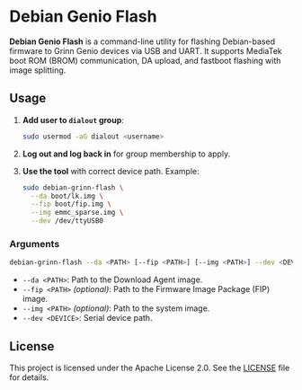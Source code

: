 # Debian Genio Flash

**Debian Genio Flash** is a command-line utility for flashing Debian-based firmware to Grinn Genio devices via USB and UART. It supports MediaTek boot ROM (BROM) communication, DA upload, and fastboot flashing with image splitting.

## Usage

1. **Add user to `dialout` group**:

    ```sh
    sudo usermod -aG dialout <username>
    ```

2. **Log out and log back in** for group membership to apply.

3. **Use the tool** with correct device path. Example:

    ```sh
    sudo debian-grinn-flash \
      --da boot/lk.img \
      --fip boot/fip.img \
      --img emmc_sparse.img \
      --dev /dev/ttyUSB0
    ```

### Arguments

```sh
debian-grinn-flash --da <PATH> [--fip <PATH>] [--img <PATH>] --dev <DEVICE>
```

* `--da <PATH>`: Path to the Download Agent image.
* `--fip <PATH>` *(optional)*: Path to the Firmware Image Package (FIP) image.
* `--img <PATH>` *(optional)*: Path to the system image.
* `--dev <DEVICE>`: Serial device path.

## License

This project is licensed under the Apache License 2.0. See the [LICENSE](LICENSE.md) file for details.
